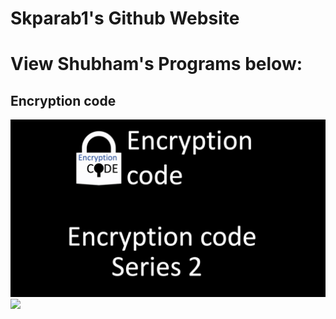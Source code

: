 # Skparab1's Github Website
# View Shubham's Programs below:
## Encryption code
![](Encryption_code_Video_thumbnail.jpg) ![](encryptioncodelogo.jpg)

